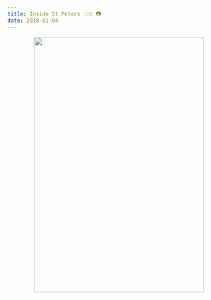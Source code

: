 ```yaml
---
title: Inside St Peters 🇮🇹 📷
date: 2018-01-04
---
```


<center><figure class="kg-card kg-image-card"><img src="{ '/img/92InsideStPeters------.jpg' | url }" class="kg-image" alt loading="lazy" width="384" height="576"></figure></center>